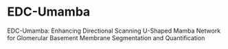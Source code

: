 # EDC-Umamba
EDC-Umamba: Enhancing Directional Scanning U-Shaped Mamba  Network for Glomerular Basement Membrane  Segmentation and Quantification
